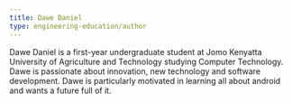```yaml
---
title: Dawe Daniel
type: engineering-education/author
---
```

Dawe Daniel is a first-year undergraduate student at Jomo Kenyatta University of Agriculture and Technology studying Computer Technology. Dawe is passionate about innovation, new technology and software development. Dawe is particularly motivated in learning all about android and wants a future full of it.
